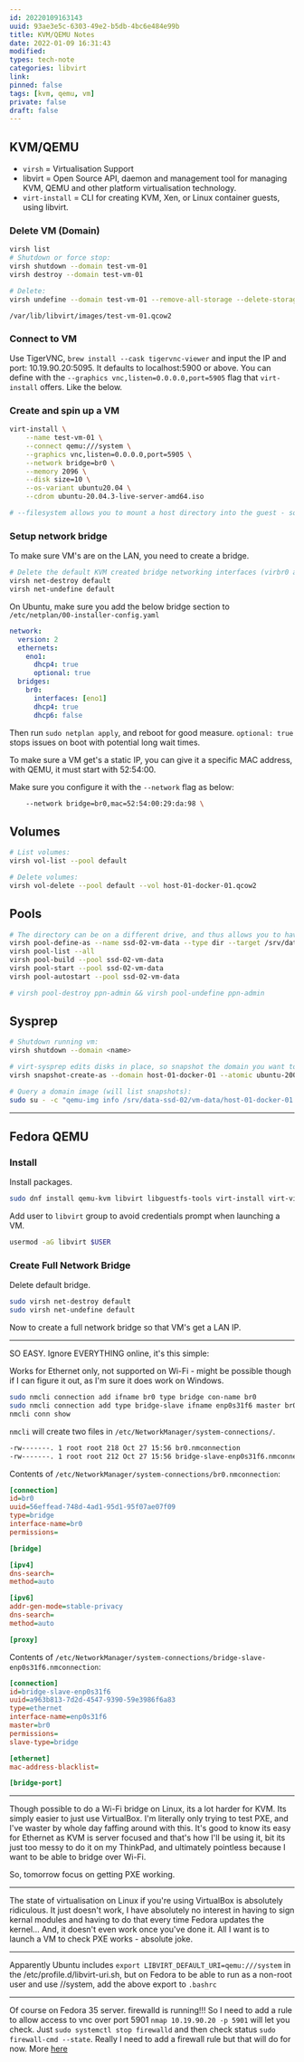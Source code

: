```yaml
---
id: 20220109163143
uuid: 93ae3e5c-6303-49e2-b5db-4bc6e484e99b
title: KVM/QEMU Notes
date: 2022-01-09 16:31:43
modified: 
types: tech-note
categories: libvirt
link: 
pinned: false
tags: [kvm, qemu, vm]
private: false
draft: false
---
```


## KVM/QEMU

- `virsh` = Virtualisation Support
- libvirt = Open Source API, daemon and management tool for managing KVM, QEMU and other platform virtualisation technology.
- `virt-install` = CLI for creating KVM, Xen, or Linux container guests, using libvirt.

### Delete VM (Domain)

```sh
virsh list
# Shutdown or force stop:
virsh shutdown --domain test-vm-01
virsh destroy --domain test-vm-01

# Delete:
virsh undefine --domain test-vm-01 --remove-all-storage --delete-storage-volume-snapshots
```

`/var/lib/libvirt/images/test-vm-01.qcow2`

### Connect to VM

Use TigerVNC, `brew install --cask tigervnc-viewer` and input the IP and port: 10.19.90.20:5095. It defaults to localhost:5900 or above. You can define with the `--graphics vnc,listen=0.0.0.0,port=5905` flag that `virt-install` offers. Like the below.

### Create and spin up a VM

```sh
virt-install \
	--name test-vm-01 \
    --connect qemu:///system \
    --graphics vnc,listen=0.0.0.0,port=5905 \
    --network bridge=br0 \
	--memory 2096 \
    --disk size=10 \
    --os-variant ubuntu20.04 \
    --cdrom ubuntu-20.04.3-live-server-amd64.iso

# --filesystem allows you to mount a host directory into the guest - so potentially ideal for samba?
```

### Setup network bridge

To make sure VM's are on the LAN, you need to create a bridge.

```sh
# Delete the default KVM created bridge networking interfaces (virbr0 and virb0-nic):
virsh net-destroy default
virsh net-undefine default
```

On Ubuntu, make sure you add the below bridge section to `/etc/netplan/00-installer-config.yaml`

```yaml
network:
  version: 2
  ethernets:
    eno1:
      dhcp4: true
      optional: true
  bridges:
    br0:
      interfaces: [eno1]
      dhcp4: true
      dhcp6: false
```

Then run `sudo netplan apply`, and reboot for good measure. `optional: true` stops issues on boot with potential long wait times.

To make sure a VM get's a static IP, you can give it a specific MAC address, with QEMU, it must start with 52:54:00. 

Make sure you configure it with the `--network` flag as below:

```sh
    --network bridge=br0,mac=52:54:00:29:da:98 \
```

## Volumes

```sh
# List volumes:
virsh vol-list --pool default

# Delete volumes:
virsh vol-delete --pool default --vol host-01-docker-01.qcow2
```

## Pools

```sh
# The directory can be on a different drive, and thus allows you to have certain vm's on certain disks with attached pools:
virsh pool-define-as --name ssd-02-vm-data --type dir --target /srv/data-ssd-02/vm-data/
virsh pool-list --all
virsh pool-build --pool ssd-02-vm-data
virsh pool-start --pool ssd-02-vm-data
virsh pool-autostart --pool ssd-02-vm-data

# virsh pool-destroy ppn-admin && virsh pool-undefine ppn-admin
```

## Sysprep

```sh
# Shutdown running vm:
virsh shutdown --domain <name>

# virt-sysprep edits disks in place, so snapshot the domain you want to sysprep. This creates an internal snapshot, which is stored as part of the qcow2 image.
virsh snapshot-create-as --domain host-01-docker-01 --atomic ubuntu-2004-base

# Query a domain image (will list snapshots):
sudo su - -c "qemu-img info /srv/data-ssd-02/vm-data/host-01-docker-01.qcow2"
```

---

## Fedora QEMU

### Install

Install packages.

```sh
sudo dnf install qemu-kvm libvirt libguestfs-tools virt-install virt-viewer
```

Add user to `libvirt` group to avoid credentials prompt when launching a VM.

```sh
usermod -aG libvirt $USER
```

### Create Full Network Bridge

Delete default bridge. 

```sh
sudo virsh net-destroy default
sudo virsh net-undefine default
```

Now to create a full network bridge so that VM's get a LAN IP.

---

SO EASY. Ignore EVERYTHING online, it's this simple:

Works for Ethernet only, not supported on Wi-Fi - might be possible though if I can figure it out, as I'm sure it does work on Windows.

```sh
sudo nmcli connection add ifname br0 type bridge con-name br0
sudo nmcli connection add type bridge-slave ifname enp0s31f6 master br0
nmcli conn show
```

`nmcli` will create two files in `/etc/NetworkManager/system-connections/`.

```sh
-rw-------. 1 root root 218 Oct 27 15:56 br0.nmconnection
-rw-------. 1 root root 212 Oct 27 15:56 bridge-slave-enp0s31f6.nmconnection
```

Contents of `/etc/NetworkManager/system-connections/br0.nmconnection`:

```ini
[connection]
id=br0
uuid=56effead-748d-4ad1-95d1-95f07ae07f09
type=bridge
interface-name=br0
permissions=

[bridge]

[ipv4]
dns-search=
method=auto

[ipv6]
addr-gen-mode=stable-privacy
dns-search=
method=auto

[proxy]
```


Contents of `/etc/NetworkManager/system-connections/bridge-slave-enp0s31f6.nmconnection`:

```ini
[connection]
id=bridge-slave-enp0s31f6
uuid=a963b813-7d2d-4547-9390-59e3986f6a83
type=ethernet
interface-name=enp0s31f6
master=br0
permissions=
slave-type=bridge

[ethernet]
mac-address-blacklist=

[bridge-port]
```

---

Though possible to do a Wi-Fi bridge on Linux, its a lot harder for KVM. Its simply easier to just use VirtualBox. I'm literally only trying to test PXE, and I've waster by whole day faffing around with this. It's good to know its easy for Ethernet as KVM is server focused and that's how I'll be using it, bit its just too messy to do it on my ThinkPad, and ultimately pointless because I want to be able to bridge over Wi-Fi.

So, tomorrow focus on getting PXE working.

---

The state of virtualisation on Linux if you're using VirtualBox is absolutely ridiculous. It just doesn't work, I have absolutely no interest in having to sign kernal modules and having to do that every time Fedora updates the kernel... And, it doesn't even work once you've done it. All I want is to launch a VM to check PXE works - absolute joke.

---

Apparently Ubuntu includes `export LIBVIRT_DEFAULT_URI=qemu:///system` in the /etc/profile.d/libvirt-uri.sh, but on Fedora to be able to run as a non-root user and use //system, add the above export to `.bashrc`

---

Of course on Fedora 35 server. firewalld is running!!! So I need to add a rule to allow access to vnc over port 5901 `nmap 10.19.90.20 -p 5901` will let you check. Just `sudo systemctl stop firewalld` and then check status `sudo firewall-cmd --state`. Really I need to add a firewall rule but that will do for now. More [here](https://docs.fedoraproject.org/en-US/quick-docs/firewalld/)
